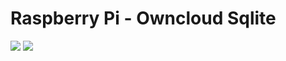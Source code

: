 # Raspberry Pi - Owncloud Sqlite

<img src="http://bit.ly/2cyzE60"> <a href="https://microbadger.com/images/patrckbrs/owncloud-sqlite-resin" title="Get your own image badge on microbadger.com"><img src="https://images.microbadger.com/badges/image/patrckbrs/owncloud-sqlite-resin.svg"></a>
